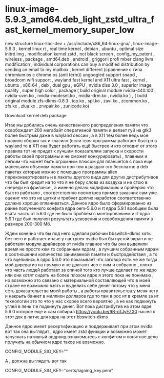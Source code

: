 # linux-image-5.9.3_amd64.deb_light_zstd_ultra_fast_kernel_memory_super_low
new structure linux-libc-dev + /usr/include/x86_64-linux-gnu/ , linux-image-5.9.3 , kernel linux rt , real time kernel , debian , ubuntu , optimal size initrd.img , modification kernel zstd , not black screen , config_my_patent , wireless , package , amd64.deb , android , griggorii profi mixer clang llvm modification , individual corporations can buy a modified distribution by sending an email to my mailbox , kernel different (сравнение с типа chromium os с chrome os {anti term}) ungoogled support snapd , broadcom wifi support , wayland fast kernel and X11 ultra fast , kernel , ubuntu , x86_64 , deb , dual gpu , eGPU , nvidia dlss 3.0 , superior image quality , super high color , package ( build original module nvidia-440.100 , nvidia-uvm.ko , nvidia-modeset.ko , nvidia-drm.ko , nvidia.ko ) , ( build original module zfs-dkms-0.8.3 , icp.ko , spl.ko , zavl.ko , zcommon.ko , zfs.ko , zlua.ko , znvpair.ko , zunicode.ko)

Download kernel deb package 

Итак мы добились очень качественного распределения памяти что освобождает 200 мегабайт оперативной памяти и делает гуй на gtk3 более быстрым даже в wayland сессии , а в X11 тем более ведь мое правило сборки так и гласило (если твоя программа работает быстро в wayland то в X11 она будет работать ещё быстрее и кто отходит от этого правила тот не придет к лучшим показателям запуска и скорости работы своей программы и не сможет конкурировать) , плавным и легким что может быть огромным плюсом для планшетов с пока еще маленьким объемом памяти при том я раздаю это бесплатно в deb пакетах которые можно с помощью программы alien переконвертировать и в пакеты другого вида для других дистрибутивов что бы был кредит на то что я не беру слова из воздуха и не стою в очереди на фрилансе , а именно делаю модификацию и проверяю что бы это работало , соответственно посмотрев пример заказчик сам уже оценит что это не шутки и требует долгих наработок соответственно должно хорошо оплачиваться. Данное ядро было сформированно из ранее полученного конфига ядра oem-5.6.0 и rt ядра 5.9.1 вообщем была взята часть от 5.6.0 где не было проблем с монтированием и rt ядра 5.9.1 где был получен результать ускорения и освобождения памяти в размере 200-300 Мб.

Ждем конечно что бы под него сделали рабочии bbswitch-dkms хоть без него и работает иначе у настроек nvidia был бы пустой экран и не работали модули драйверов от nvidia главное что бы они выделили время не просто кем то собранным ядрам , а лучшим собранным ядрам в соотношении количество занимаемой памяти и быстродействия , а то что вцепились в ядро 5.6.0 это показывает что заговор есть че же тогда мой диреватив на прямую и не двигают исо с ним и собранно , плохо что часть людей работает за спиной того кто лучше сделает то же ядро или они хотят сидеть на более плохом ядре я этого пока не понимаю , но возможно это связано с материальной составляющей что в моей стране не возможно взять и выделить себе денег потому что у меня есть доказательства моей работы , а работы правительства у меня нету и накрыть банкет в миллион долларов где то там в рос ит в кремле за ит технологии это то что у нас скорее всего вероятно , а не как подкинуть углей в печь т.е подкинуть денег. Вот пока дистрибутив на этом ядре 5.6.0 которое еще и сам собирал https://youtu.be/9B-nTJyEZX0 нашел я этот док в патче для ядра на этот bbswitch-dkms

Данное ядро имеет ресертификацию и поддерживает при этом nvidia вот так она выглядит , ядро имеет zstd функции и возможно может запускать нативный андроид ознакомьтесь с конфигом и понятное дело получить на обычном ядре такое не возможно.

CONFIG_MODULE_SIG_KEY=""

А , должна выглядеть вот так

CONFIG_MODULE_SIG_KEY="certs/signing_key.pem"
